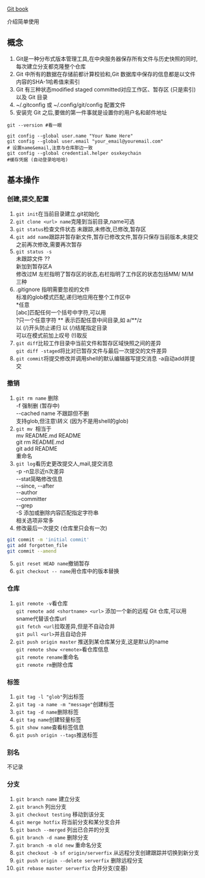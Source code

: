 [Git book](https://git-scm.com/book/zh/v2)

介绍简单使用

## 概念

1. Git是一种分布式版本管理工具,在中央服务器保存所有文件与历史快照的同时,每次建立分支都克隆整个仓库
2. Git 中所有的数据在存储前都计算校验和,Git 数据库中保存的信息都是以文件内容的SHA-1哈希值来索引
3. Git 有三种状态modified staged committed对应工作区、暂存区 (只是索引)以及 Git 目录
4. ~/.gitconfig 或 ~/.config/git/config 配置文件
5. 安装完 Git 之后,要做的第一件事就是设置你的用户名和邮件地址 
```shell
git --version #看一眼

git config --global user.name "Your Name Here"
git config --global user.email "your_email@youremail.com"
# 设置name&email,注意与仓库那边一致
git config --global credential.helper osxkeychain
#缓存凭据 (自动登录哈哈哈)
```
## 基本操作

### 创建,提交,配置

1. `git init`在当前目录建立.git初始化
7. `git clone <url> name`克隆到当前目录,name可选
8. `git status`检查文件状态 未跟踪,未修改,已修改,暂存区
9. `git add name`跟踪并暂存新文件,暂存已修改文件,暂存只保存当前版本,未提交之前再次修改,需要再次暂存
10. `git status -s`  
未跟踪文件 ??  
新加到暂存区A  
修改过M 左栏指明了暂存区的状态,右栏指明了工作区的状态包括MM/ M/M 三种
11. .gitignore 指明需要忽视的文件  
标准的glob模式匹配,递归地应用在整个工作区中  
*任意  
[abc]匹配任何一个括号中字符,可以用  
?只一个任意字符
** 表示匹配任意中间目录,如 a/**/z  
以 (/)开头防止递归 以 (/)结尾指定目录  
可以在模式前加上叹号 (!)取反
1. `git diff`比较工作目录中当前文件和暂存区域快照之间的差异  
`git diff -staged`将比对已暂存文件与最后一次提交的文件差异
1. `git commit`将提交修改并调用shell的默认编辑器写提交消息 -a自动add并提交
### 撤销
1.  `git rm name` 删除  
-f 强制删 (暂存中)  
--cached name 不跟踪但不删  
支持glob,但注意\转义 (因为不是用shell的glob)
1. `git mv `相当于  
mv README.md README  
git rm README.md  
git add README  
重命名
1. `git log`看历史更改提交人,mail,提交消息  
-p -n显示近n次差异  
--stat简略修改信息  
--since, --after   
--author  
--committer  
--grep  
-S 添加或删除内容匹配指定字符串  
相关选项非常多
1. 修改最后一次提交 (仓库里只会有一次)
```bash
git commit -m 'initial commit'
git add forgotten_file
git commit --amend
```
5.  `git reset HEAD name`撤销暂存
2. `git checkout -- name`用仓库中的版本替换


### 仓库

1. `git remote -v`看仓库  
`git remote add <shortname> <url>` 添加一个新的远程 Git 仓库,可以用sname代替该仓库url  
`git fetch <url`拉取差异,但是不自动合并  
`git pull <url>`并且自动合并
1. `git push origin master` 推送到某仓库某分支,这是默认的name  
`git remote show <remote>`看仓库信息  
`git remote rename`重命名  
`git remote rm`删除仓库
### 标签

1. `git tag -l "glob"`列出标签
2. `git tag -a name -m "message"`创建标签
3. `git tag -d name`删除标签
4. `git tag name`创建轻量标签
5. `git show name`查看标签信息
6. `git push origin --tags`推送标签

### 别名
不记录

### 分支

1. `git branch name` 建立分支
2. `git branch` 列出分支
3. `git checkout testing` 移动到该分支
4. `git merge hotfix` 将当前分支和某分支合并
5. `git banch --merged` 列出已合并的分支
6. `git branch -d name` 删除分支
7. `git branch -m old new` 重命名分支
8. `git checkout -b sf origin/serverfix` 从远程分支创建跟踪并切换到新分支
9. `git push origin --delete serverfix` 删除远程分支
10. `git rebase master serverfix` 合并分支(变基)
